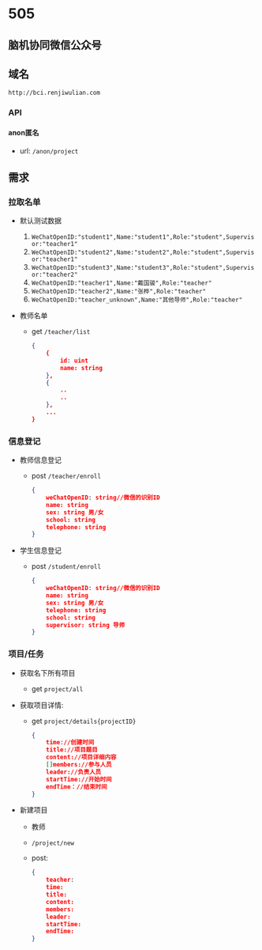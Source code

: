 # 505

## 脑机协同微信公众号

## 域名

`http://bci.renjiwulian.com`

### API

#### anon匿名

- url: `/anon/project`

## 需求

### 拉取名单

- 默认测试数据
    1. `WeChatOpenID:"student1",Name:"student1",Role:"student",Supervisor:"teacher1"`
    1. `WeChatOpenID:"student2",Name:"student2",Role:"student",Supervisor:"teacher1"`
    1. `WeChatOpenID:"student3",Name:"student3",Role:"student",Supervisor:"teacher2"`
    1. `WeChatOpenID:"teacher1",Name:"戴国骏",Role:"teacher"`
    1. `WeChatOpenID:"teacher2",Name:"张桦",Role:"teacher"`
    1. `WeChatOpenID:"teacher_unknown",Name:"其他导师",Role:"teacher"`

- 教师名单
    - get `/teacher/list`

        ```json
        {
            {
                id: uint
                name: string
            },
            {
                ..
                ..
            },
            ...
        }
        ```

### 信息登记

- 教师信息登记
    - post `/teacher/enroll`

        ```json
        {
            weChatOpenID: string//微信的识别ID
            name: string
            sex: string 男/女
            school: string
            telephone: string
        }
        ```

- 学生信息登记
    - post `/student/enroll`

        ```json
        {
            weChatOpenID: string//微信的识别ID
            name: string
            sex: string 男/女
            telephone: string
            school: string
            supervisor: string 导师
        }
        ```

### 项目/任务

- 获取名下所有项目
    - get `project/all`
- 获取项目详情:
    - get `project/details{projectID}`

        ```json
        {
            time://创建时间
            title://项目题目
            content://项目详细内容
            []members://参与人员
            leader://负责人员
            startTime://开始时间
            endTime：//结束时间
        }
        ```

- 新建项目
    - 教师
    - `/project/new`
    - post:

        ```json
        {
            teacher:
            time:
            title:
            content:
            members:
            leader:
            startTime:
            endTime:
        }
        ```